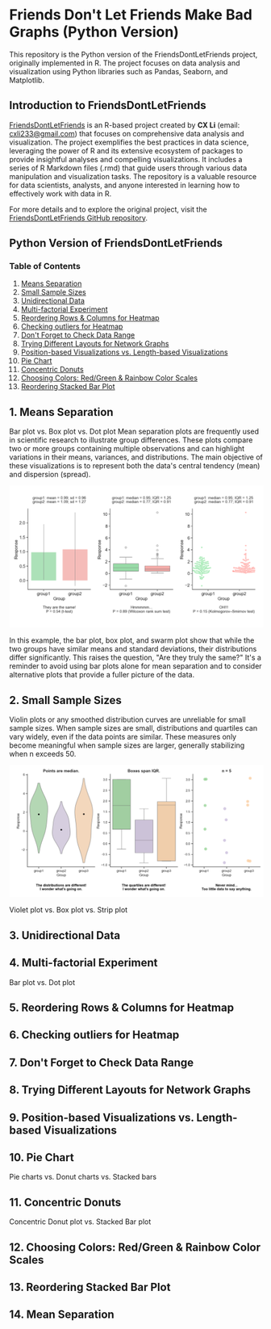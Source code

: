# Friends Don't Let Friends Make Bad Graphs (Python Version)
This repository is the Python version of the FriendsDontLetFriends project, originally implemented in R. The project focuses on data analysis and visualization using Python libraries such as Pandas, Seaborn, and Matplotlib.

## Introduction to FriendsDontLetFriends

[FriendsDontLetFriends](https://github.com/cxli233/FriendsDontLetFriends) is an R-based project created by **CX Li** (email: cxli233@gmail.com) that focuses on comprehensive data analysis and visualization. The project exemplifies the best practices in data science, leveraging the power of R and its extensive ecosystem of packages to provide insightful analyses and compelling visualizations. It includes a series of R Markdown files (.rmd) that guide users through various data manipulation and visualization tasks. The repository is a valuable resource for data scientists, analysts, and anyone interested in learning how to effectively work with data in R.

For more details and to explore the original project, visit the [FriendsDontLetFriends GitHub repository](https://github.com/cxli233/FriendsDontLetFriends).

## Python Version of FriendsDontLetFriends

### Table of Contents
1. [Means Separation](https://github.com/dzhao2019/FriendsDontLetFriends-Python#1-means-separation)
2. [Small Sample Sizes](https://github.com/dzhao2019/FriendsDontLetFriends-Python#2-small-sample-sizes)
3. [Unidirectional Data](https://github.com/dzhao2019/FriendsDontLetFriends-Python#3-unidirectional-data)
4. [Multi-factorial Experiment](https://github.com/dzhao2019/FriendsDontLetFriends-Python#4-Multi-factorial-Experiment)
5. [Reordering Rows & Columns for Heatmap](https://github.com/dzhao2019/FriendsDontLetFriends-Python#5-Reordering-Rows-&-Columns-for-Heatmap)
6. [Checking outliers for Heatmap](https://github.com/dzhao2019/FriendsDontLetFriends-Python#6-Checking-outliers-for-Heatmap)
7. [Don't Forget to Check Data Range](https://github.com/dzhao2019/FriendsDontLetFriends-Python#7-Don't-Forget-to-Check-Data-Range)
8. [Trying Different Layouts for Network Graphs](https://github.com/dzhao2019/FriendsDontLetFriends-Python#8-Trying-Different-Layouts-for-Network-Graphs)
9. [Position-based Visualizations vs. Length-based Visualizations](https://github.com/dzhao2019/FriendsDontLetFriends-Python#9-Position-based-Visualizations-vs.-Length-based-Visualizations)
10. [Pie Chart](https://github.com/dzhao2019/FriendsDontLetFriends-Python#10-Pie-Chart)
11. [Concentric Donuts](https://github.com/dzhao2019/FriendsDontLetFriends-Python#11-Concentric-Donuts)
12. [Choosing Colors: Red/Green & Rainbow Color Scales](https://github.com/dzhao2019/FriendsDontLetFriends-Python#12-Choosing-Colors:-Red/Green-&-Rainbow-Color-Scales)
13. [Reordering Stacked Bar Plot](https://github.com/dzhao2019/FriendsDontLetFriends-Python#13-Reordering-Stacked-Bar-Plot)


## 1. Means Separation
Bar plot vs. Box plot vs. Dot plot
Mean separation plots are frequently used in scientific research to illustrate group differences. These plots compare two or more groups containing multiple observations and can highlight variations in their means, variances, and distributions. The main objective of these visualizations is to represent both the data's central tendency (mean) and dispersion (spread).

![No Bar Plots for Means Separation](https://github.com/dzhao2019/FriendsDontLetFriends-Python/blob/main/Results/01_Mean_separation_plots.png) 

In this example, the bar plot, box plot, and swarm plot show that while the two groups have similar means and standard deviations, their distributions differ significantly. This raises the question, "Are they truly the same?" It's a reminder to avoid using bar plots alone for mean separation and to consider alternative plots that provide a fuller picture of the data.

## 2. Small Sample Sizes
Violin plots or any smoothed distribution curves are unreliable for small sample sizes. When sample sizes are small, distributions and quartiles can vary widely, even if the data points are similar. These measures only become meaningful when sample sizes are larger, generally stabilizing when n exceeds 50.

![Violin_plot_for_small_n](https://github.com/dzhao2019/FriendsDontLetFriends-Python/blob/main/Results/02%20Violin_plot_for_small_n.png)

Violet plot vs. Box plot vs. Strip plot

## 3. Unidirectional Data


## 4. Multi-factorial Experiment
Bar plot vs. Dot plot

## 5. Reordering Rows & Columns for Heatmap


## 6. Checking outliers for Heatmap


## 7. Don't Forget to Check Data Range


## 8. Trying Different Layouts for Network Graphs


## 9. Position-based Visualizations vs. Length-based Visualizations


## 10. Pie Chart
Pie charts vs. Donut charts vs. Stacked bars

## 11. Concentric Donuts
Concentric Donut plot vs. Stacked Bar plot

## 12. Choosing Colors: Red/Green & Rainbow Color Scales


## 13. Reordering Stacked Bar Plot


## 14. Mean Separation



